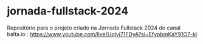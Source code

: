 # jornada-fullstack-2024
Repositório para o projeto criado na Jornada Fullstack 2024 do canal balta.io : https://www.youtube.com/live/Uqlvj71FDyA?si=EfypbmKaY91O7-ki
